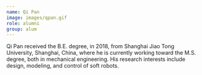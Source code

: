```yaml
---
name: Qi Pan
image: images/qpan.gif
role: alumni
group: alum
---
```


Qi Pan received the B.E. degree, in 2018, from Shanghai Jiao Tong University, Shanghai, China, where he is currently working toward the M.S. degree, both in mechanical engineering.
His research interests include design, modeling, and control of soft robots.


